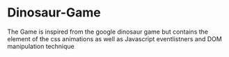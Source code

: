 # Dinosaur-Game
 The Game is inspired from the google dinosaur game but contains the element of the css animations as well as Javascript eventlistners and DOM manipulation technique
